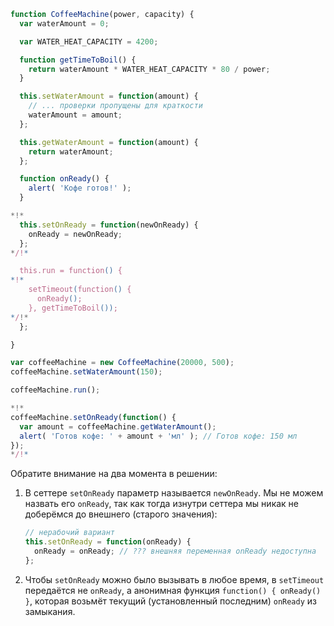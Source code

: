

```js run
function CoffeeMachine(power, capacity) {
  var waterAmount = 0;

  var WATER_HEAT_CAPACITY = 4200;

  function getTimeToBoil() {
    return waterAmount * WATER_HEAT_CAPACITY * 80 / power;
  }

  this.setWaterAmount = function(amount) {
    // ... проверки пропущены для краткости
    waterAmount = amount;
  };

  this.getWaterAmount = function(amount) {
    return waterAmount;
  };

  function onReady() {
    alert( 'Кофе готов!' );
  }

*!*
  this.setOnReady = function(newOnReady) {
    onReady = newOnReady;
  };
*/!*

  this.run = function() {
*!*
    setTimeout(function() {
      onReady();
    }, getTimeToBoil());
*/!*
  };

}

var coffeeMachine = new CoffeeMachine(20000, 500);
coffeeMachine.setWaterAmount(150);

coffeeMachine.run();

*!*
coffeeMachine.setOnReady(function() {
  var amount = coffeeMachine.getWaterAmount();
  alert( 'Готов кофе: ' + amount + 'мл' ); // Готов кофе: 150 мл
});
*/!*
```

Обратите внимание на два момента в решении:

1. В сеттере `setOnReady` параметр называется `newOnReady`. Мы не можем назвать его `onReady`, так как тогда изнутри сеттера мы никак не доберёмся до внешнего (старого значения):

    ```js
    // нерабочий вариант
    this.setOnReady = function(onReady) {
      onReady = onReady; // ??? внешняя переменная onReady недоступна
    };
    ```
2. Чтобы `setOnReady` можно было вызывать в любое время, в `setTimeout` передаётся не `onReady`, а анонимная функция `function() { onReady() }`, которая возьмёт текущий (установленный последним) `onReady` из замыкания.
